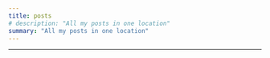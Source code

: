 ```yaml
---
title: posts
# description: "All my posts in one location"
summary: "All my posts in one location"
---
```


---